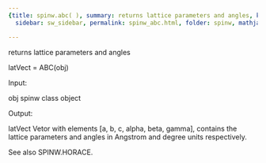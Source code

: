 ```yaml
---
{title: spinw.abc( ), summary: returns lattice parameters and angles, keywords: sample,
  sidebar: sw_sidebar, permalink: spinw_abc.html, folder: spinw, mathjax: 'true'}

---
```

returns lattice parameters and angles
 
latVect = ABC(obj)
 
Input:
 
obj       spinw class object
 
Output:
 
latVect   Vetor with elements [a, b, c, alpha, beta, gamma],
          contains the lattice parameters and angles in
          Angstrom and degree units respectively.
 
See also SPINW.HORACE.
 
